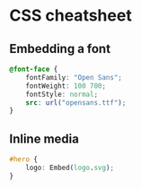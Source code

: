 # CSS cheatsheet

## Embedding a font

```css
@font-face {
    fontFamily: "Open Sans";
    fontWeight: 100 700;
    fontStyle: normal;
    src: url("opensans.ttf");
}
```

## Inline media

```css
#hero {
    logo: Embed(logo.svg);
}
```
